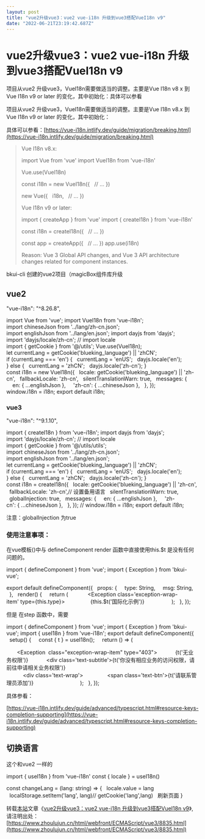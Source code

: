 ```yaml
---
layout: post
title: "vue2升级vue3：vue2 vue-i18n 升级到vue3搭配VueI18n v9"
date: "2022-06-21T23:19:42.687Z"
---
```

vue2升级vue3：vue2 vue-i18n 升级到vue3搭配VueI18n v9
============================================

项目从vue2 升级vue3，VueI18n需要做适当的调整。主要是Vue I18n v8 x 到Vue I18n v9 or later 的变化，其中初始化：具体可以参看

项目从vue2 升级vue3，VueI18n需要做适当的调整。主要是Vue I18n v8.x 到Vue I18n v9 or later 的变化，其中初始化：

具体可以参看：[https://vue-i18n.intlify.dev/guide/migration/breaking.html](https://vue-i18n.intlify.dev/guide/migration/breaking.html)

> Vue I18n v8.x:
> 
> import Vue from 'vue'
> import VueI18n from 'vue-i18n'
> 
> Vue.use(VueI18n)
> 
> const i18n = new VueI18n({
>   // ...
> })
> 
> new Vue({
>   i18n,
>   // ...
> })
> 
> Vue I18n v9 or later:
> 
> import { createApp } from 'vue'
> import { createI18n } from 'vue-i18n'
> 
> const i18n = createI18n({
>   // ...
> })
> 
> const app = createApp({
>   // ...
> })
> app.use(i18n)
> 
> Reason: Vue 3 Global API changes, and Vue 3 API architecture changes related for component instances.

bkui-cli 创建的vue2项目（magicBox组件库升级

vue2 
-----

"vue-i18n": "^8.26.8",

import Vue from 'vue';
import VueI18n from 'vue-i18n';
import chineseJson from '../lang/zh-cn.json';
import englishJson from '../lang/en.json';
import dayjs from 'dayjs';
import 'dayjs/locale/zh-cn'; // import locale
import { getCookie } from '@/utils';
Vue.use(VueI18n);
let currentLang = getCookie('blueking\_language') || 'zhCN';
if (currentLang === 'en') {
  currentLang = 'enUS';
  dayjs.locale('en');
} else {
  currentLang = 'zhCN';
  dayjs.locale('zh-cn');
}
const i18n = new VueI18n({
  locale: getCookie('blueking\_language') || 'zh-cn',
  fallbackLocale: 'zh-cn',
  silentTranslationWarn: true,
  messages: {
    en: { ...englishJson },
    'zh-cn': { ...chineseJson },
  },
});
window.i18n = i18n;
export default i18n;

### vue3

"vue-i18n": "^9.1.10",

import { createI18n } from 'vue-i18n';
import dayjs from 'dayjs';
import 'dayjs/locale/zh-cn'; // import locale
import { getCookie } from '@/utils/utils';
import chineseJson from '../lang/zh-cn.json';
import englishJson from '../lang/en.json';
let currentLang = getCookie('blueking\_language') || 'zhCN';
if (currentLang === 'en') {
  currentLang = 'enUS';
  dayjs.locale('en');
} else {
  currentLang = 'zhCN';
  dayjs.locale('zh-cn');
}
const i18n = createI18n({
  locale: getCookie('blueking\_language') || 'zh-cn',
  fallbackLocale: 'zh-cn',// 设置备用语言
  silentTranslationWarn: true,
  globalInjection: true,
  messages: {
    en: { ...englishJson },
    'zh-cn': { ...chineseJson },
  },
});
// window.i18n = i18n;
export default i18n;

注意：globalInjection 为true

### 使用注意事项：

在vue模板()中与 defineComponent render 函数中直接使用this.$t 是没有任何问题的。

import { defineComponent } from 'vue';
import { Exception } from 'bkui-vue';

export default defineComponent({
  props: {
    type: String,
    msg: String,
  },
  render() {
    return (
            <Exception class='exception-wrap-item' type={this.type}>
                <span>{this.$t('国际化示例')}</span>
            </Exception>
    );
  },
});

但是 在step 函数中，需要

import { defineComponent } from 'vue';
import { Exception } from 'bkui-vue';
import { useI18n } from 'vue-i18n';
export default defineComponent({
  setup() {
    const { t } = useI18n();
    return () => (
     <div>
       <Exception  class="exception-wrap-item" type="403">
           <span>{t('无业务权限')}</span>
           <div class='text-subtitle'>{t('你没有相应业务的访问权限，请前往申请相关业务权限')}</div>
           <div class='text-wrap'>
               <span class='text-btn'>{t('请联系管理员添加')}</span>
           </div>
       </Exception>
     </div>
    );
  },
});

具体参看：

[https://vue-i18n.intlify.dev/guide/advanced/typescript.html#resource-keys-completion-supporting](https://vue-i18n.intlify.dev/guide/advanced/typescript.html#resource-keys-completion-supporting)

切换语言
----

这个和vue2 一样的

<template>
    <div>
        <div @click="changeLang('en')">English</div>
        <div @click="changeLang('zh')">中文</div>
    </div>
</template>
<script setup>
import { useI18n } from 'vue-i18n'
const { locale } = useI18n()

const changeLang = (lang: string) => {
  locale.value = lang
  localStorage.setItem('lang', lang)// getCookie('lang',lang)
  刷新页面
}
</script>

  

转载[本站](https://www.zhoulujun.cn/)文章《[vue2升级vue3：vue2 vue-i18n 升级到vue3搭配VueI18n v9](https://www.zhoulujun.cn/html/webfront/ECMAScript/vue3/8835.html)》,  
请注明出处：[https://www.zhoulujun.cn/html/webfront/ECMAScript/vue3/8835.html](https://www.zhoulujun.cn/html/webfront/ECMAScript/vue3/8835.html)